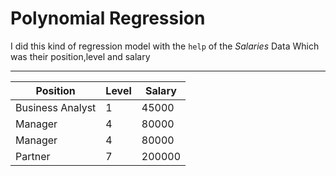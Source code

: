 # Polynomial Regression
I did this kind of regression model with the `help` of the *Salaries* Data
Which was their position,level and salary

---
| Position | Level | Salary |
| ---      | ---   | ---    |
| Business Analyst | 1 | 45000 |
| Manager  | 4 | 80000 |
| Manager  | 4 | 80000 |
| Partner  | 7 | 200000 |
